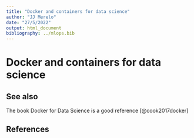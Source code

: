 ```yaml
---
title: "Docker and containers for data science"
author: "JJ Merelo"
date: "27/5/2022"
output: html_document
bibliography: ../mlops.bib
---
```

# Docker and containers for data science

## See also

The book Docker for Data Science is a good reference [@cook2017docker]

## References
